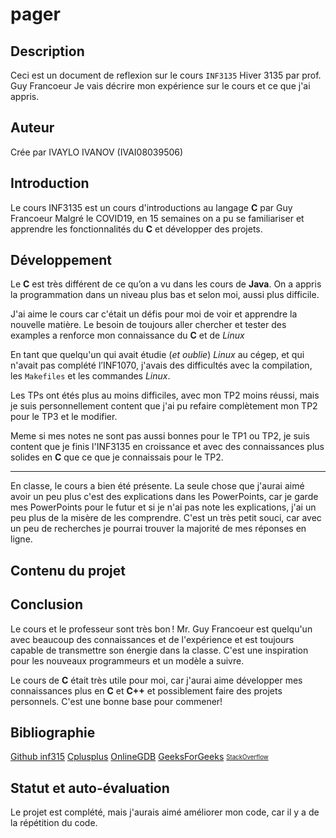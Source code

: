 
   # pager
   ## Description

   Ceci est un document de reflexion sur le cours `INF3135` Hiver 3135 par prof. Guy Francoeur
  Je vais décrire mon expérience sur le cours et ce que j'ai appris.
   ## Auteur

   Crée par IVAYLO IVANOV (IVAI08039506)

   ## Introduction
  
  Le cours INF3135 est un cours d'introductions au langage **C** par Guy Francoeur
  Malgré le COVID19, en 15 semaines on a pu se familiariser  et apprendre les fonctionnalités du **C** et développer des projets.


  ## Développement
  Le **C** est très différent de ce qu’on a vu dans les cours de **Java**. On a appris la programmation dans un niveau plus bas et selon moi, aussi plus difficile.
  
 J'ai aime le cours car c'était un défis pour moi de voir et apprendre la nouvelle matière.
 Le besoin de toujours aller chercher et tester des examples a renforce mon connaissance du **C** et de *Linux*
 
En tant que quelqu'un qui avait étudie (*et oublie*) *Linux* au cégep, et qui n'avait pas complété l’INF1070, j'avais des difficultés avec la compilation, les `Makefiles` et les commandes *Linux*.

Les TPs ont étés plus au moins difficiles, avec mon TP2 moins réussi, mais je suis personnellement content que j'ai pu refaire complètement mon TP2 pour le TP3 et le modifier.

Meme si mes notes ne sont pas aussi bonnes pour le TP1 ou TP2, je suis content que je finis l'INF3135 en croissance et avec des connaissances plus solides en **C** que ce que je connaissais pour le TP2.

---
En classe, le cours a bien été présente. La seule chose que j'aurai aimé avoir un peu plus c'est des explications dans les PowerPoints, car je garde mes PowerPoints pour le futur et si je n'ai pas note les explications, j'ai un peu plus de la misère de les comprendre.
C'est un très petit souci, car avec un peu de recherches je pourrai trouver la majorité de mes réponses en ligne.









   ## Contenu du projet

   #### 
 

   ## Conclusion
Le cours et le professeur sont très bon ! Mr. Guy Francoeur est quelqu'un avec beaucoup des connaissances et de l'expérience et est toujours capable de transmettre son énergie dans la classe. C'est une inspiration pour les nouveaux programmeurs et un modèle a suivre.

Le cours de **C** était très utile pour moi, car j'aurai aime développer mes connaissances plus en **C** et **C++** et possiblement faire des projets personnels. C'est une bonne base pour commener!

   ## Bibliographie

[Github inf315](https://github.com/guyfrancoeur/INF3135_H2020)
[Cplusplus](http://www.cplusplus.com/)
[OnlineGDB](https://www.onlinegdb.com/online_c_compiler)
[GeeksForGeeks](https://www.geeksforgeeks.org/)
<sub><sup>[StackOverflow](https://github.com/guyfrancoeur/INF3135_H2020) </sup></sub>
</Jaifaitmespushups>



   ## Statut et auto-évaluation

   Le projet est complété, mais j'aurais aimé améliorer mon code, car il y a de la répétition du code.